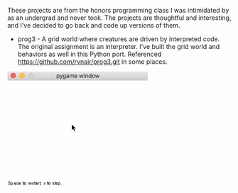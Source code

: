These projects are from the honors programming class I was intimidated by as an undergrad and never took. The projects are thoughtful and interesting, and I've decided to go back and code up versions of them.

- prog3 - A grid world where creatures are driven by interpreted code. The original assignment is an interpreter. I've built the grid world and behaviors as well in this Python port. Referenced https://github.com/rvnair/prog3.git in some places.

![prog3 demo](prog3/demo.gif)
